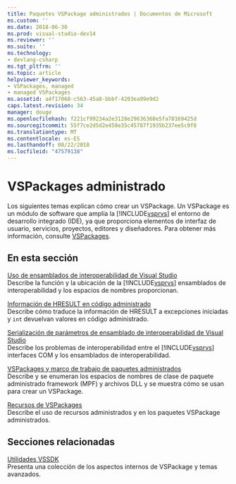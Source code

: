```yaml
---
title: Paquetes VSPackage administrados | Documentos de Microsoft
ms.custom: ''
ms.date: 2018-06-30
ms.prod: visual-studio-dev14
ms.reviewer: ''
ms.suite: ''
ms.technology:
- devlang-csharp
ms.tgt_pltfrm: ''
ms.topic: article
helpviewer_keywords:
- VSPackages, managed
- managed VSPackages
ms.assetid: a4f17068-c563-45a8-bbbf-4203ea99e9d2
caps.latest.revision: 34
manager: douge
ms.openlocfilehash: f221cf99234a2e3128e29636368e5fa78169425d
ms.sourcegitcommit: 55f7ce2d5d2e458e35c45787f1935b237ee5c9f8
ms.translationtype: MT
ms.contentlocale: es-ES
ms.lasthandoff: 08/22/2018
ms.locfileid: "47579138"
---
```

# <a name="managed-vspackages"></a>VSPackages administrado
Los siguientes temas explican cómo crear un VSPackage. Un VSPackage es un módulo de software que amplía la [!INCLUDE[vsprvs](../includes/vsprvs-md.md)] el entorno de desarrollo integrado (IDE), ya que proporciona elementos de interfaz de usuario, servicios, proyectos, editores y diseñadores. Para obtener más información, consulte [VSPackages](../extensibility/internals/vspackages.md).  
  
## <a name="in-this-section"></a>En esta sección  
 [Uso de ensamblados de interoperabilidad de Visual Studio](../extensibility/internals/using-visual-studio-interop-assemblies.md)  
 Describe la función y la ubicación de la [!INCLUDE[vsprvs](../includes/vsprvs-md.md)] ensamblados de interoperabilidad y los espacios de nombres proporcionan.  
  
 [Información de HRESULT en código administrado](../misc/hresult-information-in-managed-code.md)  
 Describe cómo traduce la información de HRESULT a excepciones iniciadas y `int` devuelvan valores en código administrado.  
  
 [Serialización de parámetros de ensamblado de interoperabilidad de Visual Studio](../misc/visual-studio-interop-assembly-parameter-marshaling.md)  
 Describe los problemas de interoperabilidad entre el [!INCLUDE[vsprvs](../includes/vsprvs-md.md)] interfaces COM y los ensamblados de interoperabilidad.  
  
 [VSPackages y marco de trabajo de paquetes administrados](../misc/vspackages-and-the-managed-package-framework.md)  
 Describe y se enumeran los espacios de nombres de clase de paquete administrado framework (MPF) y archivos DLL y se muestra cómo se usan para crear un VSPackage.  
  
 [Recursos de VSPackages](../extensibility/internals/resources-in-vspackages.md)  
 Describe el uso de recursos administrados y en los paquetes VSPackage administrados.  
  
## <a name="related-sections"></a>Secciones relacionadas  
 [Utilidades VSSDK](../extensibility/internals/vssdk-utilities.md)  
 Presenta una colección de los aspectos internos de VSPackage y temas avanzados.